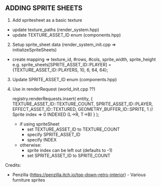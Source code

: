 
## ADDING SPRITE SHEETS
1. Add spritesheet as a basic texture
- update texture_paths (render_system.hpp)
- update TEXTURE_ASSET_ID enum (components.hpp)
2. Setup sprite_sheet data (render_system_init.cpp => initializeSpriteSheets)
- create mapping => texture_id, #rows, #cols, sprite_width, sprite_height
e.g. sprite_sheets[SPRITE_ASSET_ID::PLAYER] = {TEXTURE_ASSET_ID::PLAYERS, 10, 6, 64, 64};
3. Update SPRITE_ASSET_ID enum (components.hpp)
4. Use in renderRequest (world_init.cpp ??)

	registry.renderRequests.insert(
		entity,
		{
			TEXTURE_ASSET_ID::TEXTURE_COUNT,
			SPRITE_ASSET_ID::PLAYER,
			EFFECT_ASSET_ID::TEXTURED,
			GEOMETRY_BUFFER_ID::SPRITE,
			1 // Sprite index  => 0 INDEXED (L->R, T->B)
		}
	);
    - if using spriteSheet
        - set TEXTURE_ASSET_ID to TEXTURE_COUNT
        - specify SPRITE_ASSET_ID
        - specify INDEX
    - otherwise:
        - sprite index can be left out (defaults to -1)
        - set SPRITE_ASSET_ID to SPRITE_COUNT


Credits:
- Penzilla (https://penzilla.itch.io/top-down-retro-interior) - Various furniture sprites

